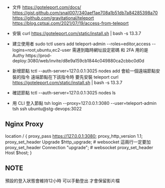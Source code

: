 * 文件
https://goteleport.com/docs/
https://gist.github.com/snail007/340aef1ae708a1b51db7a84285398a70
https://github.com/gravitational/teleport
https://blog.cptsai.com/2021/07/19/access-from-teleport

* 安裝
curl https://goteleport.com/static/install.sh | bash -s 13.3.7

* 建立使用者
sudo tctl users add teleport-admin --roles=editor,access --logins=root,ubuntu,ec2-user
需連到臨時網址設定密碼 和 2FA 用的是 Authy
https://prod-deploy:3080/web/invite/d8e9a159cb1844c049880ca2cbbc0d0d

* 新增節點
tctl --auth-server=127.0.0.1:3025 nodes add
會給一個遠端節點安裝的指令
遠端節點在下該指令時 要先安裝 teleport
curl https://goteleport.com/static/install.sh | bash -s 13.3.7

* 確認節點
tctl --auth-server=127.0.0.1:3025 nodes ls

* 用 CLI 登入節點
tsh login --proxy=127.0.0.1:3080 --user=teleport-admin
tsh ssh ubuntu@stg-devops:3022



## Nginx Proxy
location / {
    proxy_pass https://127.0.0.1:3080;
    proxy_http_version 1.1;
    proxy_set_header Upgrade $http_upgrade;     # websocket 這兩行一定要加
    proxy_set_header Connection "upgrade";      # websocket
    proxy_set_header Host $host;
}

## NOTE
預設的登入狀態會維持12小時
可以手動登出 才會保留影片檔